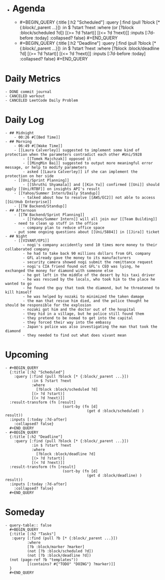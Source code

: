 - # Agenda
	- #+BEGIN_QUERY
	  {:title [:h2 "Scheduled"]
	    :query [:find (pull ?block [* {:block/_parent ...}])
	            :in $ ?start ?next
	            :where
	            (or
	              [?block :block/scheduled ?d])
	            [(>= ?d ?start)]
	            [(<= ?d ?next)]]
	  :inputs [:7d-before :today]
	    :collapsed? false}
	  #+END_QUERY
	- #+BEGIN_QUERY
	  {:title [:h2 "Deadline"]
	    :query [:find (pull ?block [* {:block/_parent ...}])
	            :in $ ?start ?next
	            :where
	              [?block :block/deadline ?d]
	            [(>= ?d ?start)]
	            [(<= ?d ?next)]]
	    :inputs [:7d-before :today]
	    :collapsed? false}
	  #+END_QUERY
# Daily Metrics
	- DONE commit journal
	- CANCELED workout
	- CANCELED LeetCode Daily Problem
# Daily Log
	- ## Midnight
		- 00:26 #[[Bed Time]]
	- ## Morning
		- 06:49 #[[Wake Time]]
		- [[Laura Calverley]] suggested to implement some kind of protection when the parameters contradict each other #Uni/5928
			- [[Tomek Majchzak]] opposed it
			- [[MingMin Bai]] suggested to output more meaningful error message, or help to modify parameters
			- asked [[Laura Calverley]] if she can implement the protection on her side
		- [[Uni/Sprint Planning]]
			- [[Shruthi Shyamala]] and [[Kin Yu]] confirmed [[Uni]] should apply [[Uni/RTBF]] on insights API's result
		- [[Yahoo/Summer Intern/Daily Standup]]
			- talked about how to resolve [[AWS/EC2]] not able to access [[GitHub Enterprise]]
		- [[TW Backend/Standup]]
	- ## Afternoon
		- [[TW Backend/Sprint Planning]]
			- [[Yahoo/Summer Intern]] will all join our [[Team Building]]
		- need to clean up stuff in the office
			- company plan to reduce office space
		- put some ongoing questions about [[Uni/5884]] in [[Jira]] ticket
	- ## Night
		- [[VIVANT/EP1]]
			- nogi's company accidently send 10 times more money to their collaborated company
			- he had to take back 90 millions dollars from GFL company
			- GFL already gave the money to its manufacturers
			- security camera showed nogi submit the remittance request
			- nogi's CIA friend found out GFL's CEO was lying, he exchanged the money for diamond with someone else
			- he got left in the middle of the desert by his taxi driver
			- he was rescued by the locals, who took him to the place he wanted to go
			- he found the guy that took the diamond, but he threatened to kill himself
			- he was helped by nozaki to minimized the taken damage
			- the man that rescue him died, and the police thought he should be responsible for the explosion
			- nozaki got him and the doctor out of the hospital
			- they hid in a village, but he police still found them
			- they pretend to be nomad to get into the capital
			- they forced their way into the embassy
			- Japan's police was also investigating the man that took the diamond
			- they needed to find out what does vivant mean
# Upcoming
	- #+BEGIN_QUERY
	  {:title [:h2 "Scheduled"]
	    :query [:find (pull ?block [* {:block/_parent ...}])
	            :in $ ?start ?next
	            :where
	              [?block :block/scheduled ?d]
	            [(> ?d ?start)]
	            [(< ?d ?next)]]
	  :result-transform (fn [result]
	                          (sort-by (fn [d]
	                                     (get d :block/scheduled) ) result))    
	  :inputs [:today :7d-after]
	    :collapsed? false}
	  #+END_QUERY
	- #+BEGIN_QUERY
	  {:title [:h2 "Deadline"]
	    :query [:find (pull ?block [* {:block/_parent ...}])
	            :in $ ?start ?next
	            :where
	              [?block :block/deadline ?d]
	            [(> ?d ?start)]
	            [(< ?d ?next)]]
	  :result-transform (fn [result]
	                          (sort-by (fn [d]
	                                     (get d :block/deadline) ) result))    
	  :inputs [:today :7d-after]
	    :collapsed? false}
	  #+END_QUERY
# Someday
	- query-table:: false
	  #+BEGIN_QUERY
	  {:title [:h2 "Tasks"]
	   :query [:find (pull ?b [* {:block/_parent ...}])
	          :where
	          [?b :block/marker ?marker]
	          (not [?b :block/scheduled ?d])
	          (not [?b :block/deadline ?d])
	  (not (page-ref ?b "templates"))
	          [(contains? #{"TODO" "DOING"} ?marker)]]
	  }
	  #+END_QUERY